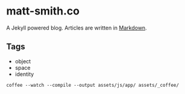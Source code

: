 matt-smith.co
=================

A Jekyll powered blog. Articles are written in [Markdown](http://daringfireball.net/projects/markdown/syntax).

## Tags

- object
- space
- identity


`coffee --watch --compile --output assets/js/app/ assets/_coffee/`
